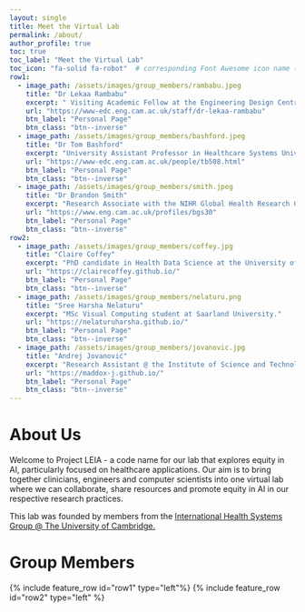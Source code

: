 ```yaml
---
layout: single
title: Meet the Virtual Lab
permalink: /about/
author_profile: true
toc: true
toc_label: "Meet the Virtual Lab"
toc_icon: "fa-solid fa-robot"  # corresponding Font Awesome icon name (without fa prefix)
row1:
  - image_path: /assets/images/group_members/rambabu.jpeg
    title: "Dr Lekaa Rambabu"
    excerpt: " Visiting Academic Fellow at the Engineering Design Centre."
    url: "https://www-edc.eng.cam.ac.uk/staff/dr-lekaa-rambabu"
    btn_label: "Personal Page"
    btn_class: "btn--inverse"
  - image_path: /assets/images/group_members/bashford.jpeg
    title: "Dr Tom Bashford"
    excerpt: "University Assistant Professor in Healthcare Systems University of Cambridge."
    url: "https://www-edc.eng.cam.ac.uk/people/tb508.html"
    btn_label: "Personal Page"
    btn_class: "btn--inverse"
  - image_path: /assets/images/group_members/smith.jpeg
    title: "Dr Brandon Smith"
    excerpt: "Research Associate with the NIHR Global Health Research Group on Acquired Brain and Spine Injury."
    url: "https://www.eng.cam.ac.uk/profiles/bgs30"
    btn_label: "Personal Page"
    btn_class: "btn--inverse"
row2:
  - image_path: /assets/images/group_members/coffey.jpg
    title: "Claire Coffey"
    excerpt: "PhD candidate in Health Data Science at the University of Cambridge."
    url: "https://clairecoffey.github.io/"
    btn_label: "Personal Page"
    btn_class: "btn--inverse"
  - image_path: /assets/images/group_members/nelaturu.png
    title: "Sree Harsha Nelaturu"
    excerpt: "MSc Visual Computing student at Saarland University."
    url: "https://nelaturuharsha.github.io/"
    btn_label: "Personal Page"
    btn_class: "btn--inverse"
  - image_path: /assets/images/group_members/jovanovic.jpg
    title: "Andrej Jovanović"
    excerpt: "Research Assistant @ the Institute of Science and Technology Austria."
    url: "https://maddox-j.github.io/"
    btn_label: "Personal Page"
    btn_class: "btn--inverse"
---
```

# About Us
Welcome to Project LEIA - a code name for our lab that explores equity in AI, particularly focused on healthcare applications. Our aim is to bring together clinicians, engineers and computer scientists into one virtual lab where we can collaborate, share resources and promote equity in AI in our respective research practices.

This lab was founded by members from the  <a href="https://www-edc.eng.cam.ac.uk/research/international-health-systems" target="_blank">International Health Systems Group @ The University of Cambridge.</a>

# Group Members
{% include feature_row id="row1" type="left"%}
{% include feature_row id="row2" type="left" %}

